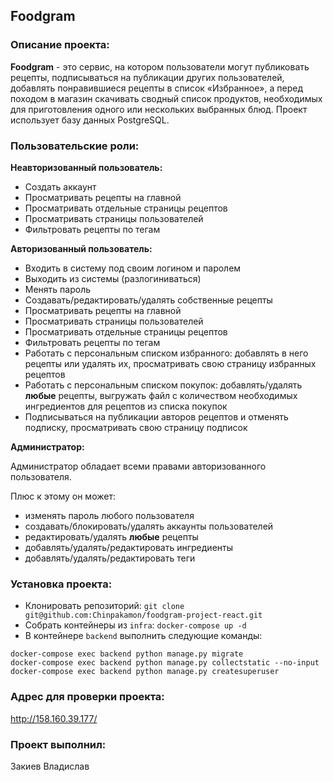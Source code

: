 ## Foodgram

### Описание проекта:
**Foodgram** - это сервис, на котором пользователи могут публиковать рецепты, 
подписываться на публикации других пользователей, добавлять понравившиеся 
рецепты в список «Избранное», а перед походом в магазин скачивать сводный 
список продуктов, необходимых для приготовления одного или нескольких 
выбранных блюд. Проект использует базу данных PostgreSQL.

### Пользовательские роли:
**Неавторизованный пользователь:**
- Создать аккаунт
- Просматривать рецепты на главной
- Просматривать отдельные страницы рецептов
- Просматривать страницы пользователей
- Фильтровать рецепты по тегам

**Авторизованный пользователь:**
- Входить в систему под своим логином и паролем
- Выходить из системы (разлогиниваться)
- Менять пароль
- Создавать/редактировать/удалять собственные рецепты
- Просматривать рецепты на главной
- Просматривать страницы пользователей
- Просматривать отдельные страницы рецептов
- Фильтровать рецепты по тегам
- Работать с персональным списком избранного: добавлять в него рецепты или удалять их, просматривать свою страницу избранных рецептов
- Работать с персональным списком покупок: добавлять/удалять **любые** рецепты, выгружать файл с количеством необходимых ингредиентов для рецептов из списка покупок
- Подписываться на публикации авторов рецептов и отменять подписку, просматривать свою страницу подписок

**Администратор:**

Администратор обладает всеми правами авторизованного пользователя. 

Плюс к этому он может:
- изменять пароль любого пользователя
- создавать/блокировать/удалять аккаунты пользователей
- редактировать/удалять **любые** рецепты
- добавлять/удалять/редактировать ингредиенты
- добавлять/удалять/редактировать теги

### Установка проекта:
- Клонировать репозиторий:
```git clone git@github.com:Chinpakamon/foodgram-project-react.git```
- Собрать контейнеры из ```infra```: ```docker-compose up -d```
- В контейнере ```backend``` выполнить следующие команды:
```
docker-compose exec backend python manage.py migrate
docker-compose exec backend python manage.py collectstatic --no-input
docker-compose exec backend python manage.py createsuperuser 
```

### Адрес для проверки проекта:
http://158.160.39.177/

### Проект выполнил:
Закиев Владислав